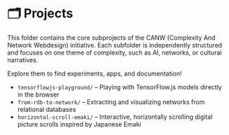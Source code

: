 # 🗂️ Projects

This folder contains the core subprojects of the CANW (Complexity And Network Webdesign) initiative.
Each subfolder is independently structured and focuses on one theme of complexity, such as AI, networks, or cultural narratives.

Explore them to find experiments, apps, and documentation!

- `tensorflowjs-playground/` – Playing with TensorFlow.js models directly in the browser
- `from-rdb-to-network/` – Extracting and visualizing networks from relational databases
- `horizontal-scroll-emaki/` – Interactive, horizontally scrolling digital picture scrolls inspired by Japanese Emaki

